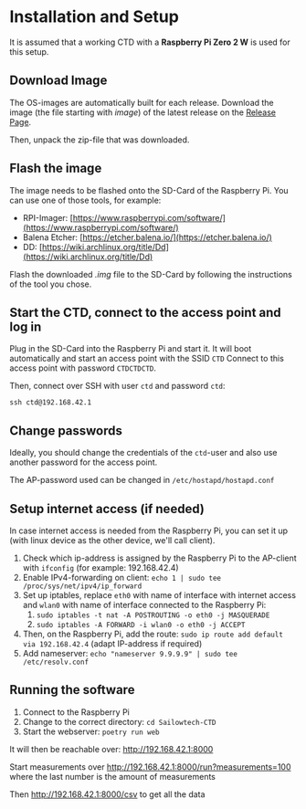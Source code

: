 # Installation and Setup

It is assumed that a working CTD with a **Raspberry Pi Zero 2 W** is used for this setup.

## Download Image
The OS-images are automatically built for each release. Download the image (the file starting with *image*) of the latest release on the [Release Page](https://github.com/Sailowtech/Sailowtech-CTD/releases/).

Then, unpack the zip-file that was downloaded.

## Flash the image
The image needs to be flashed onto the SD-Card of the Raspberry Pi.
You can use one of those tools, for example:

- RPI-Imager: [https://www.raspberrypi.com/software/](https://www.raspberrypi.com/software/)
- Balena Etcher: [https://etcher.balena.io/](https://etcher.balena.io/)
- DD: [https://wiki.archlinux.org/title/Dd](https://wiki.archlinux.org/title/Dd)

Flash the downloaded *.img* file to the SD-Card by following the instructions of the tool you chose.

## Start the CTD, connect to the access point and log in
Plug in the SD-Card into the Raspberry Pi and start it. It will boot automatically and start an access point with the SSID `CTD`
Connect to this access point with password `CTDCTDCTD`. 

Then, connect over SSH with user `ctd` and password `ctd`:

`ssh ctd@192.168.42.1`

## Change passwords
Ideally, you should change the credentials of the `ctd`-user and also use another password for the access point.

The AP-password used can be changed in `/etc/hostapd/hostapd.conf`

## Setup internet access (if needed)
In case internet access is needed from the Raspberry Pi, you can set it up (with linux device as the other device, we'll call client).

1. Check which ip-address is assigned by the Raspberry Pi to the AP-client with `ifconfig` (for example: 192.168.42.4)
2. Enable IPv4-forwarding on client: `echo 1 | sudo tee /proc/sys/net/ipv4/ip_forward`
3. Set up iptables, replace `eth0` with name of interface with internet access and `wlan0` with name of interface connected to the Raspberry Pi:
   1. `sudo iptables -t nat -A POSTROUTING -o eth0 -j MASQUERADE`
   2. `sudo iptables -A FORWARD -i wlan0 -o eth0 -j ACCEPT`
4. Then, on the Raspberry Pi, add the route: `sudo ip route add default via 192.168.42.4` (adapt IP-address if required)
5. Add nameserver: `echo "nameserver 9.9.9.9" | sudo tee /etc/resolv.conf`

## Running the software

1. Connect to the Raspberry Pi
2. Change to the correct directory: `cd Sailowtech-CTD`
3. Start the webserver: `poetry run web`

It will then be reachable over: http://192.168.42.1:8000

Start measurements over http://192.168.42.1:8000/run?measurements=100 where the last number is the amount of measurements

Then http://192.168.42.1:8000/csv to get all the data
